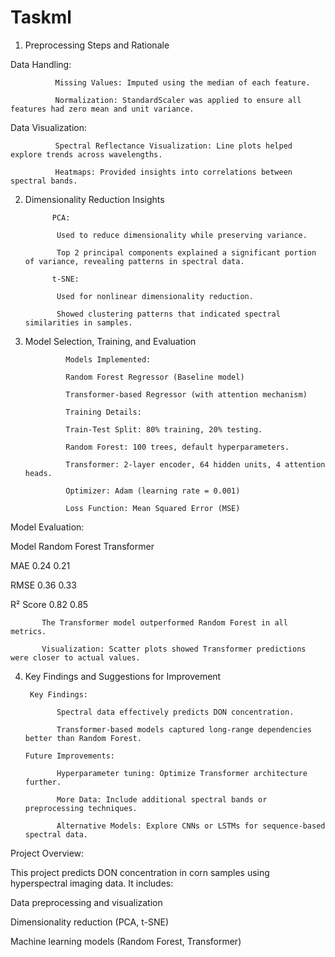 # Taskml
1. Preprocessing Steps and Rationale

Data Handling:

              Missing Values: Imputed using the median of each feature.

              Normalization: StandardScaler was applied to ensure all features had zero mean and unit variance.

Data Visualization:

              Spectral Reflectance Visualization: Line plots helped explore trends across wavelengths.

              Heatmaps: Provided insights into correlations between spectral bands.

2. Dimensionality Reduction Insights

             PCA:

              Used to reduce dimensionality while preserving variance.

              Top 2 principal components explained a significant portion of variance, revealing patterns in spectral data.

             t-SNE:

              Used for nonlinear dimensionality reduction.

              Showed clustering patterns that indicated spectral similarities in samples.

3. Model Selection, Training, and Evaluation

                Models Implemented:

                Random Forest Regressor (Baseline model)

                Transformer-based Regressor (with attention mechanism)

                Training Details:

                Train-Test Split: 80% training, 20% testing.

                Random Forest: 100 trees, default hyperparameters.

                Transformer: 2-layer encoder, 64 hidden units, 4 attention heads.

                Optimizer: Adam (learning rate = 0.001)

                Loss Function: Mean Squared Error (MSE)

Model Evaluation:

Model                 Random Forest              Transformer

MAE                      0.24                       0.21

RMSE                     0.36                       0.33

R² Score                 0.82                       0.85

           The Transformer model outperformed Random Forest in all metrics.

           Visualization: Scatter plots showed Transformer predictions were closer to actual values.

4. Key Findings and Suggestions for Improvement

        Key Findings:

              Spectral data effectively predicts DON concentration.

              Transformer-based models captured long-range dependencies better than Random Forest.

       Future Improvements:

              Hyperparameter tuning: Optimize Transformer architecture further.

              More Data: Include additional spectral bands or preprocessing techniques.

              Alternative Models: Explore CNNs or LSTMs for sequence-based spectral data.




Project Overview:

This project predicts DON concentration in corn samples using hyperspectral imaging data. It includes:

Data preprocessing and visualization

Dimensionality reduction (PCA, t-SNE)

Machine learning models (Random Forest, Transformer)

